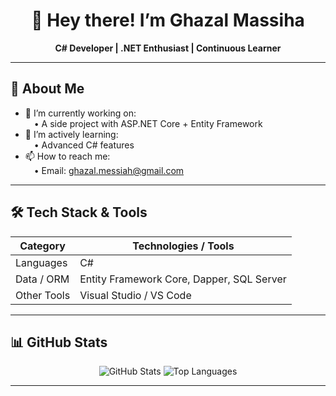 <!-- Add a wave/greeting -->
<h1 align="center">👋 Hey there! I’m Ghazal Massiha</h1>

<p align="center">
  <strong>C# Developer | .NET Enthusiast | Continuous Learner</strong>  
</p>

---

## 🧰 About Me

- 🔭 I’m currently working on:  
  • A side project with ASP.NET Core + Entity Framework  
- 🌱 I’m actively learning:  
  • Advanced C# features
- 📫 How to reach me:  
  • Email: ghazal.messiah@gmail.com  

---

## 🛠️ Tech Stack & Tools

| Category | Technologies / Tools |
|---|---|
| Languages | C# |
| Data / ORM | Entity Framework Core, Dapper, SQL Server |
| Other Tools | Visual Studio / VS Code |


---


## 📊 GitHub Stats

<p align="center">
  <img src="https://github-readme-stats.vercel.app/api?username=YOUR_GITHUB_USERNAME&show_icons=true&theme=onedark" alt="GitHub Stats" />
  <img src="https://github-readme-stats.vercel.app/api/top-langs/?username=YOUR_GITHUB_USERNAME&layout=compact&theme=onedark" alt="Top Languages" />
</p>



---


